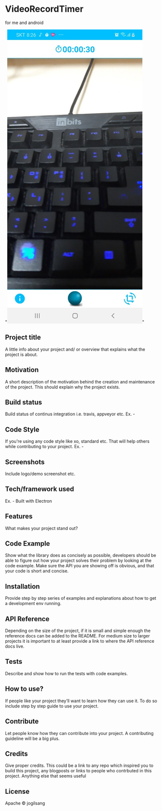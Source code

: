 # VideoRecordTimer
for me and android

"![](/intro.jpg)"

## Project title
A little info about your project and/ or overview that explains what the project is about.

## Motivation
A short description of the motivation behind the creation and maintenance of the project. 
This should explain why the project exists.

## Build status
Build status of continus integration i.e. travis, appveyor etc. Ex. -

## Code Style
If you're using any code style like xo, standard etc. 
That will help others while contributing to your project. Ex. -

## Screenshots
Include logo/demo screenshot etc.

## Tech/framework used
Ex. -
Built with
Electron

## Features
What makes your project stand out?

## Code Example
Show what the library does as concisely as possible, 
developers should be able to figure out how your project solves their problem by looking at the code example. 
Make sure the API you are showing off is obvious, and that your code is short and concise.

## Installation
Provide step by step series of examples and explanations about how to get a development env running.

## API Reference
Depending on the size of the project, 
if it is small and simple enough the reference docs can be added to the README. 
For medium size to larger projects it is important to at least provide a link to where the API reference docs live.

## Tests
Describe and show how to run the tests with code examples.

## How to use?
If people like your project they’ll want to learn how they can use it. 
To do so include step by step guide to use your project.

## Contribute
Let people know how they can contribute into your project. A contributing guideline will be a big plus.

## Credits
Give proper credits. This could be a link to any repo which inspired you to build this project, 
any blogposts or links to people who contrbuted in this project.
Anything else that seems useful

## License
Apache © jogilsang

